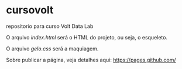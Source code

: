 # cursovolt
repositorio para curso Volt Data Lab

O arquivo *index.html* será o HTML do projeto, ou seja, o esqueleto. 

O arquivo *gelo.css* será a maquiagem. 

Sobre publicar a página, veja detalhes aqui: https://pages.github.com/ 
